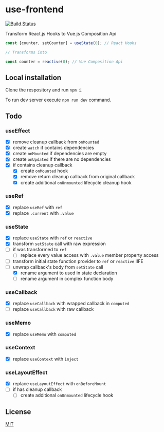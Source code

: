 # use-frontend
[![Build Status](https://travis-ci.com/alk831/use-frontend.svg?branch=master)](https://travis-ci.com/alk831/use-frontend)

Transform React.js Hooks to Vue.js Composition Api

```js
const [counter, setCounter] = useState(0); // React Hooks

// Transforms into

const counter = reactive(0); // Vue Composition Api
```

## Local installation
Clone the respository and run `npm i`.

To run dev server execute `npm run dev` command.


## Todo
### useEffect
  - [x] remove cleanup callback from `onMounted`
  - [x] create `watch` if contains dependencies
  - [x] create `onMounted` if dependencies are empty
  - [x] create `onUpdated` if there are no dependencies
  - [x] if contains cleanup callback
    - [x] create `onMounted` hook
    - [x] remove return cleanup callback from original callback
    - [x] create additional `onUnmounted` lifecycle cleanup hook
### useRef
  - [x] replace `useRef` with `ref`
  - [x] replace `.current` with `.value`
### useState
  - [x] replace `useState` with `ref` or `reactive`
  - [x] transform `setState` call with raw expression
  - [ ] if was transformed to `ref`
    - [ ] replace every value access with `.value` member property access
  - [ ] transform initial state function provider to `ref` or `reactive` IIFE
  - [ ] unwrap callback's body from `setState` call
    - [x] rename argument to used in state declaration
    - [ ] rename argument in complex function body
### useCallback
  - [x] replace `useCallback` with wrapped callback in `computed`
  - [ ] replace `useCallback` with raw callback
### useMemo
  - [x] replace `useMemo` with `computed`
### useContext
  - [x] replace `useContext` with `inject`
### useLayoutEffect
  - [x] replace `useLayoutEffect` with `onBeforeMount`
  - [ ] if has cleanup callback
    - [ ] create additional `onUnmounted` lifecycle hook
    
## License
[MIT](LICENSE)
